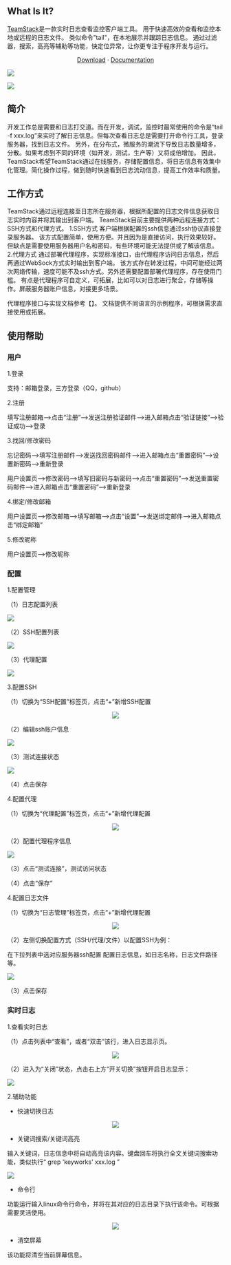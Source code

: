 ﻿What Is It?
-----------

[TeamStack](http://www.teamstack.cn/)是一款实时日志查看监控客户端工具。 用于快速高效的查看和监控本地或远程的日志文件。 
类似命令"tail"，在本地展示并跟踪日志信息。 
通过过滤器，搜索，高亮等辅助等功能，快定位异常，让你更专注于程序开发与运行。
<p align="center">
	<a href="http://www.teamstack.cn">Download</a> ·
	<a href="https://github.com/djmpink/log-dashboard">Documentation</a>
</p>


![](images/1.png)

![](images/2.png)

## 简介
开发工作总是需要和日志打交道。而在开发，调试，监控时最常使用的命令是“tail -f xxx.log”来实时了解日志信息。但每次查看日志总是需要打开命令行工具，登录服务器，找到日志文件。
另外，在分布式，微服务的潮流下导致日志数量增多，分散。如果考虑到不同的环境（如开发，测试，生产等）又将成倍增加。
因此，TeamStack希望TeamStack通过在线服务，存储配置信息，将日志信息有效集中化管理。简化操作过程，做到随时快速看到日志流动信息，提高工作效率和质量。

## 工作方式
TeamStack通过远程连接至日志所在服务器，根据所配置的日志文件信息获取日志实时内容并将其输出到客户端。
TeamStack目前主要提供两种远程连接方式：SSH方式和代理方式。
1.SSH方式
客户端根据配置的ssh信息通过ssh协议直接登录服务器。
该方式配置简单，使用方便。并且因为是直接访问，执行效果较好。
但缺点是需要使用服务器用户名和密码，有些环境可能无法提供或了解该信息。
2.代理方式
通过部署代理程序，实现标准接口，由代理程序访问日志信息，然后再通过WebSock方式实时输出到客户端。
该方式存在转发过程，中间可能经过两次网络传输，速度可能不及ssh方式。另外还需要配置部署代理程序，存在使用门槛。
有点是代理程序可自定义，可拓展，比如可以对日志进行聚合，存储等操作。屏蔽服务器账户信息，对接更多场景。

代理程序接口与实现文档参考【】。
文档提供不同语言的示例程序，可根据需求直接使用或拓展。

## 使用帮助

### 用户
1.登录

支持：邮箱登录，三方登录（QQ，github）

2.注册

填写注册邮箱-->点击“注册”-->发送注册验证邮件-->进入邮箱点击“验证链接”-->验证成功-->登录

3.找回/修改密码

忘记密码-->填写注册邮件-->发送找回密码邮件-->进入邮箱点击“重置密码”-->设置新密码-->重新登录

用户设置页-->修改密码-->填写旧密码与新密码-->点击“重置密码”-->发送重置密码邮件-->进入邮箱点击“重置密码”-->重新登录

4.绑定/修改邮箱

用户设置页-->修改邮箱-->填写邮箱-->点击“设置”-->发送绑定邮件-->进入邮箱点击“绑定邮箱”

5.修改昵称

用户设置页-->修改昵称

### 配置
1.配置管理

（1）日志配置列表

![](images/80469853.png)

（2）SSH配置列表

![](images/80482607.png)

（3）代理配置

![](images/80527551.png)


3.配置SSH

（1）切换为“SSH配置”标签页，点击“+”新增SSH配置

<div align=center>
<img src="https://github.com/djmpink/log-dashboard/blob/master/images/80227938.png">
</div>

（2）编辑ssh账户信息

![](images/80352362.png)

（3）测试连接状态

![](images/80393482.png)


（4）点击保存

4.配置代理

（1）切换为“代理配置”标签页，点击“+”新增代理配置

<div align=center>
<img src="https://github.com/djmpink/log-dashboard/blob/master/images/80570389.png">
</div>

（2）配置代理程序信息

![](images/80650488.png)

（3）点击“测试连接”，测试访问状态

（4）点击“保存”

4.配置日志文件

（1）切换为“日志管理”标签页，点击“+”新增代理配置

<div align=center>
<img src="https://github.com/djmpink/log-dashboard/blob/master/images/80857396.png">
</div>

（2）左侧切换配置方式（SSH/代理/文件）以配置SSH为例：

在下拉列表中选对应服务器ssh配置
配置日志信息，如日志名称，日志文件路径等。

![](images/80979829.png)

（3）点击保存

### 实时日志
1.查看实时日志

（1）点击列表中“查看”，或者“双击”该行，进入日志显示页。

<div align=center>
<img src="https://github.com/djmpink/log-dashboard/blob/master/images/81242242.png">
</div>

（2）进入为“关闭”状态，点击右上方“开关切换”按钮开启日志显示：

![](images/81418741.png)

2.辅助功能
* 快速切换日志

<div align=center>
<img src="https://github.com/djmpink/log-dashboard/blob/master/images/81555394.png">
</div>

* 关键词搜索/关键词高亮

输入关键词，日志信息中将自动高亮该内容。键盘回车将执行全文关键词搜索功能，类似执行“ grep 'keyworks' xxx.log ”

![](images/81750997.png)

* 命令行

功能运行输入linux命令行命令，并将在其对应的日志目录下执行该命令。可根据需要灵活使用。

<div align=center>
<img src="https://github.com/djmpink/log-dashboard/blob/master/images/82094323.png">
</div>

* 清空屏幕

该功能将清空当前屏幕信息。

<div align=center>
<img style="box-shadow: 0px 2px 10px #24292e" ,src="https://github.com/djmpink/log-dashboard/blob/master/images/81968581.png">
</div>
















